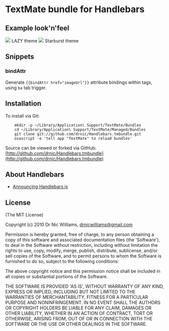 # TextMate bundle for Handlebars

## Example look'n'feel

<img src="https://img.skitch.com/20110603-g7k1mjph7gg9fdsfbufnp24dim.png">
<caption>LAZY theme</caption>

<img src="https://img.skitch.com/20110603-dkiebmdkq7wbrk97wqph9ggakd.png">
<caption>Starburst theme</caption>

## Snippets

### bindAttr

Generate `{{bindAttr href="imageUrl"}}` attribute bindings within tags, using `ba` tab trigger.

## Installation

To install via Git:

		mkdir -p ~/Library/Application\ Support/TextMate/Bundles
		cd ~/Library/Application\ Support/TextMate/Managed/Bundles
		git clone git://github.com/drnic/Handlebars.tmbundle.git
		osascript -e 'tell app "TextMate" to reload bundles'

Source can be viewed or forked via GitHub: [http://github.com/drnic/Handlebars.tmbundle](http://github.com/drnic/Handlebars.tmbundle)

## About Handlebars

* [Announcing Handlebars.js](http://yehudakatz.com/2010/09/09/announcing-handlebars-js/)

## License

(The MIT License)

Copyright (c) 2010 Dr Nic Williams, drnicwilliams@gmail.com

Permission is hereby granted, free of charge, to any person obtaining
a copy of this software and associated documentation files (the
'Software'), to deal in the Software without restriction, including
without limitation the rights to use, copy, modify, merge, publish,
distribute, sublicense, and/or sell copies of the Software, and to
permit persons to whom the Software is furnished to do so, subject to
the following conditions:

The above copyright notice and this permission notice shall be
included in all copies or substantial portions of the Software.

THE SOFTWARE IS PROVIDED 'AS IS', WITHOUT WARRANTY OF ANY KIND,
EXPRESS OR IMPLIED, INCLUDING BUT NOT LIMITED TO THE WARRANTIES OF
MERCHANTABILITY, FITNESS FOR A PARTICULAR PURPOSE AND NONINFRINGEMENT.
IN NO EVENT SHALL THE AUTHORS OR COPYRIGHT HOLDERS BE LIABLE FOR ANY
CLAIM, DAMAGES OR OTHER LIABILITY, WHETHER IN AN ACTION OF CONTRACT,
TORT OR OTHERWISE, ARISING FROM, OUT OF OR IN CONNECTION WITH THE
SOFTWARE OR THE USE OR OTHER DEALINGS IN THE SOFTWARE.
